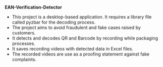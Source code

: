 **EAN-Verification-Detector**
* This project is a desktop-based application. It requires a library file called pyzbar for the decoding process.
* The project aims to avoid fraudulent and fake cases raised by customers.
* It detects and decodes QR and Barcode by recording while packaging processes.
* It saves recording videos with detected data in Excel files.
* The recorded videos are use as a proofing statement against fake complaints.

